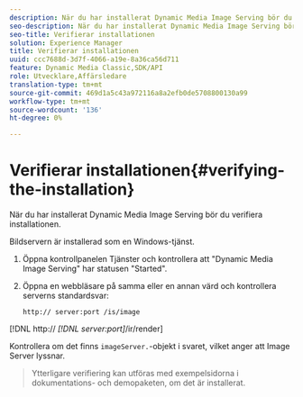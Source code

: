 ```yaml
---
description: När du har installerat Dynamic Media Image Serving bör du verifiera installationen.
seo-description: När du har installerat Dynamic Media Image Serving bör du verifiera installationen.
seo-title: Verifierar installationen
solution: Experience Manager
title: Verifierar installationen
uuid: ccc7688d-3d7f-4066-a19e-8a36ca56d711
feature: Dynamic Media Classic,SDK/API
role: Utvecklare,Affärsledare
translation-type: tm+mt
source-git-commit: 469d1a5c43a972116a8a2efb0de5708800130a99
workflow-type: tm+mt
source-wordcount: '136'
ht-degree: 0%

---
```



# Verifierar installationen{#verifying-the-installation}

När du har installerat Dynamic Media Image Serving bör du verifiera installationen.

Bildservern är installerad som en Windows-tjänst.

1. Öppna kontrollpanelen Tjänster och kontrollera att &quot;Dynamic Media Image Serving&quot; har statusen &quot;Started&quot;.
1. Öppna en webbläsare på samma eller en annan värd och kontrollera serverns standardsvar:

   `http:// server:port /is/image`

[!DNL http:// *[!DNL server:port]*/ir/render]

Kontrollera om det finns `imageServer.`-objekt i svaret, vilket anger att Image Server lyssnar.
>Ytterligare verifiering kan utföras med exempelsidorna i dokumentations- och demopaketen, om det är installerat.

